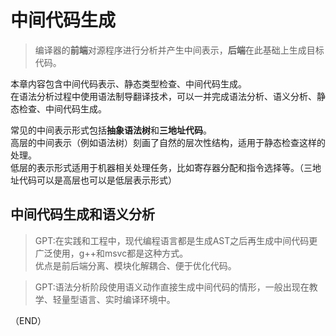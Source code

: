 # 中间代码生成    

> 编译器的**前端**对源程序进行分析并产生中间表示，**后端**在此基础上生成目标代码。      

本章内容包含中间代码表示、静态类型检查、中间代码生成。    
在语法分析过程中使用语法制导翻译技术，可以一并完成语法分析、语义分析、静态检查、中间代码生成。      

常见的中间表示形式包括**抽象语法树**和**三地址代码**。    
高层的中间表示（例如语法树）刻画了自然的层次性结构，适用于静态检查这样的处理。    
低层的表示形式适用于机器相关处理任务，比如寄存器分配和指令选择等。（三地址代码可以是高层也可以是低层表示形式）    


## 中间代码生成和语义分析    

> GPT:在实践和工程中，现代编程语言都是生成AST之后再生成中间代码更广泛使用，g++和msvc都是这种方式。  
优点是前后端分离、模块化解耦合、便于优化代码。    

> GPT:语法分析阶段使用语义动作直接生成中间代码的情形，一般出现在教学、轻量型语言、实时编译环境中。    

（END）    